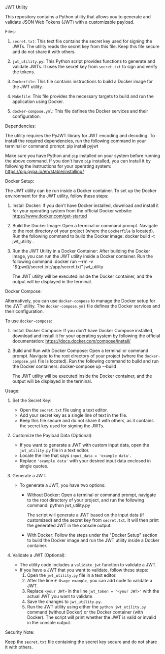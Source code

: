 JWT Utility

This repository contains a Python utility that allows you to generate and validate JSON Web Tokens (JWT) with a customizable payload.

Files:

1. `secret.txt`: This text file contains the secret key used for signing the JWTs. The utility reads the secret key from this file. Keep this file secure and do not share it with others.

2. `jwt_utility.py`: This Python script provides functions to generate and validate JWTs. It uses the secret key from `secret.txt` to sign and verify the tokens.

3. `Dockerfile`: This file contains instructions to build a Docker image for the JWT utility.

4. `Makefile`: This file provides the necessary targets to build and run the application using Docker.

5. `docker-compose.yml`: This file defines the Docker services and their configuration.

Dependencies:

The utility requires the PyJWT library for JWT encoding and decoding. To install the required dependencies, run the following command in your terminal or command prompt:
pip install pyjwt

Make sure you have Python and `pip` installed on your system before running the above command. If you don't have `pip` installed, you can install it by following the instructions for your operating system: https://pip.pypa.io/en/stable/installing/

Docker Setup:

The JWT utility can be run inside a Docker container. To set up the Docker environment for the JWT utility, follow these steps:

1. Install Docker:
   If you don't have Docker installed, download and install it for your operating system from the official Docker website: https://www.docker.com/get-started

2. Build the Docker Image:
   Open a terminal or command prompt.
   Navigate to the root directory of your project (where the `Dockerfile` is located).
   Run the following command to build the Docker image:
   docker build -t jwt_utility .

3. Run the JWT Utility in a Docker Container:
   After building the Docker image, you can run the JWT utility inside a Docker container. Run the following command:
   docker run --rm -v "$(pwd)/secret.txt:/app/secret.txt" jwt_utility

   The JWT utility will be executed inside the Docker container, and the output will be displayed in the terminal.

Docker Compose:

Alternatively, you can use `docker-compose` to manage the Docker setup for the JWT utility. The `docker-compose.yml` file defines the Docker services and their configuration.

To use `docker-compose`:

1. Install Docker Compose:
   If you don't have Docker Compose installed, download and install it for your operating system by following the official documentation: https://docs.docker.com/compose/install/

2. Build and Run with Docker Compose:
   Open a terminal or command prompt.
   Navigate to the root directory of your project (where the `docker-compose.yml` file is located).
   Run the following command to build and run the Docker containers:
   docker-compose up --build

   The JWT utility will be executed inside the Docker container, and the output will be displayed in the terminal.

Usage:

1. Set the Secret Key:
   - Open the `secret.txt` file using a text editor.
   - Add your secret key as a single line of text in the file.
   - Keep this file secure and do not share it with others, as it contains the secret key used for signing the JWTs.

2. Customize the Payload Data (Optional):
   - If you want to generate a JWT with custom input data, open the `jwt_utility.py` file in a text editor.
   - Locate the line that says `input_data = 'example data'`.
   - Replace `'example data'` with your desired input data enclosed in single quotes.

3. Generate a JWT:
   - To generate a JWT, you have two options:
     - Without Docker: Open a terminal or command prompt, navigate to the root directory of your project, and run the following command:
       python jwt_utility.py

       The script will generate a JWT based on the input data (if customized) and the secret key from `secret.txt`. It will then print the generated JWT in the console output.

     - With Docker: Follow the steps under the "Docker Setup" section to build the Docker image and run the JWT utility inside a Docker container.

4. Validate a JWT (Optional):
   - The utility code includes a `validate_jwt` function to validate a JWT.
   - If you have a JWT that you want to validate, follow these steps:
     1. Open the `jwt_utility.py` file in a text editor.
     2. After the line `# Usage example`, you can add code to validate a JWT.
     3. Replace `<your JWT>` in the line `jwt_token = '<your JWT>'` with the actual JWT you want to validate.
     4. Save the changes to `jwt_utility.py`.
     5. Run the JWT utility using either the `python jwt_utility.py` command (without Docker) or the Docker container (with Docker). The script will print whether the JWT is valid or invalid in the console output.

Security Note:

Keep the `secret.txt` file containing the secret key secure and do not share it with others.
